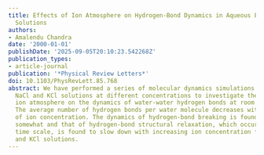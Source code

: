 ```yaml
---
title: Effects of Ion Atmosphere on Hydrogen-Bond Dynamics in Aqueous Electrolyte
  Solutions
authors:
- Amalendu Chandra
date: '2000-01-01'
publishDate: '2025-09-05T20:10:23.542268Z'
publication_types:
- article-journal
publication: '*Physical Review Letters*'
doi: 10.1103/PhysRevLett.85.768
abstract: We have performed a series of molecular dynamics simulations of aqueous
  NaCl and KCl solutions at different concentrations to investigate the effects of
  ion atmosphere on the dynamics of water-water hydrogen bonds at room temperature.
  The average number of hydrogen bonds per water molecule decreases with increase
  of ion concentration. The dynamics of hydrogen-bond breaking is found to accelerate
  somewhat and that of hydrogen-bond structural relaxation, which occurs at a longer
  time scale, is found to slow down with increasing ion concentration for both NaCl
  and KCl solutions.
---
```

